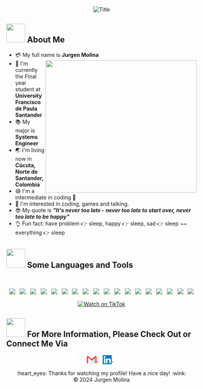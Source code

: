 <div align="center">
  <img src="https://media.giphy.com/media/v1.Y2lkPTc5MGI3NjExaWF5MTcyNzJpa2VpempvazRnbHc5dzZuOHRhcmZqbHQwNWF6bW1ldSZlcD12MV9pbnRlcm5hbF9naWZfYnlfaWQmY3Q9Zw/LtVmxCRHQu33a/giphy.gif" alt="Title"></img>
</div>

## <img src="https://raw.githubusercontent.com/nixin72/nixin72/master/wave.gif" width="50px" height="50px"></img> About Me

- :credit_card: My full name is **Jurgen Molina** <img src="https://media.giphy.com/media/v1.Y2lkPTc5MGI3NjExcDFxa3ZiNGJndGl5M25yN3FnaG5xdDBvamx1aXdpNDRpM2lobTRzbiZlcD12MV9pbnRlcm5hbF9naWZfYnlfaWQmY3Q9Zw/8hmCdMaXUewzcroADq/giphy.gif" width="400" height="350" align="right"/>
- :school: I'm currently the Final year student at **University Francisco de Paula Santander**
- :books: My major is **Systems Engineer**
- :earth_asia: I'm living now in **Cúcuta, Norte de Santander, Colombia**
- :sweat_smile: I'm a intermediate in coding :penguin:
- :monocle_face: I'm interested in coding, games and talking.
- :sunglasses: My quote is **_"It's never too late - never too late to start over, never too late to be happy"_**
- :ok_hand: Fun fact: have problem :point_right: sleep, happy :point_right: sleep, sad :point_right: sleep ~~ everything :point_right: sleep

## <img src="https://media2.giphy.com/media/QssGEmpkyEOhBCb7e1/giphy.gif?cid=ecf05e47a0n3gi1bfqntqmob8g9aid1oyj2wr3ds3mg700bl&rid=giphy.gif" width="50px" height="50px"> Some Languages and Tools

<br>

<p align="center">
  <img src="https://img.shields.io/badge/Spring%20Boot-6DB33F?style=for-the-badge&logo=spring-boot&logoColor=white" height="25"/>
  &nbsp;
  <img src="https://img.shields.io/badge/Java-ED8B00?style=for-the-badge&logo=java&logoColor=white" height="25"/>
  &nbsp;
  <img src="https://img.shields.io/badge/HTML5-E34F26?style=for-the-badge&logo=html5&logoColor=white" height="25"/>
  &nbsp;
  <img src="https://img.shields.io/badge/CSS3-1572B6?style=for-the-badge&logo=css3&logoColor=white" height="25"/>
  &nbsp;
  <img src="https://img.shields.io/badge/JavaScript-F7DF1E?style=for-the-badge&logo=javascript&logoColor=black" height="25"/>
  &nbsp;
  <img src="https://img.shields.io/badge/PostgreSQL-336791?style=for-the-badge&logo=postgresql&logoColor=white" height="25"/>
  &nbsp;
  <img src="https://img.shields.io/badge/MySQL-00000F?style=for-the-badge&logo=mysql&logoColor=white" height="25"/>
  &nbsp;
  <img src="https://img.shields.io/badge/Microservices-FF6F00?style=for-the-badge&logo=microgenetics&logoColor=white" height="25"/>
  &nbsp;
  <img src="https://img.shields.io/badge/JWT-000000?style=for-the-badge&logo=JSON%20web%20tokens&logoColor=white" height="25"/>
  &nbsp;
  <img src="https://img.shields.io/badge/Angular-DD0031?style=for-the-badge&logo=angular&logoColor=white" height="25"/>
  &nbsp;
  <img src="https://img.shields.io/badge/React-61DAFB?style=for-the-badge&logo=react&logoColor=black" height="25"/>
  &nbsp;
  <img src="https://img.shields.io/badge/Bootstrap-7952B3?style=for-the-badge&logo=bootstrap&logoColor=white" height="25"/>
  &nbsp;
  <img src="https://img.shields.io/badge/Docker-2496ED?style=for-the-badge&logo=docker&logoColor=white" height="25"/>
  &nbsp;
  <img src="https://img.shields.io/badge/AWS%20S3-569A31?style=for-the-badge&logo=amazon-s3&logoColor=white" height="25"/>
  &nbsp;
  <img src="https://img.shields.io/badge/Postman-FF6C37?style=for-the-badge&logo=postman&logoColor=white" height="25"/>
  &nbsp;
  <img src="https://img.shields.io/badge/Jira-0052CC?style=for-the-badge&logo=jira&logoColor=white" height="25"/>
  &nbsp;
  <img src="https://img.shields.io/badge/VS%20Code-0078D4?style=for-the-badge&logo=visual-studio-code&logoColor=white" height="25"/>
  &nbsp;
  <img src="https://img.shields.io/badge/IntelliJ%20IDEA-000000?style=for-the-badge&logo=intellij-idea&logoColor=white" height="25"/>
</p>

<p align="center">
  <a href="https://www.tiktok.com/@jazminbesp/video/7104792940031134982?is_from_webapp=1&sender_device=pc&web_id=7363486596824106502">
    <img src="https://img.icons8.com/?size=100&id=84521&format=png&color=000000" alt="Watch on TikTok" height="100"/>
  </a>
</p>


## <img src='https://raw.githubusercontent.com/ShahriarShafin/ShahriarShafin/main/Assets/handshake.gif' width="50px" height="50px"> For More Information, Please Check Out or Connect Me Via

<p align="center">
  <a href="jurgenhumbertomoba@ufps.edu.co" >
    <img align="center" alt="jurgenmolina | Gmail" width="26px" src="https://github.com/SatYu26/SatYu26/blob/master/Assets/Gmail.svg" />
  </a> &nbsp;&nbsp;
  
  <a href="https://www.linkedin.com/in/jurgenmolina/" target="_blank">
    <img align="center" alt="jurgenmolina | Linkedin" width="24px" src="https://github.com/SatYu26/SatYu26/blob/master/Assets/Linkedin.svg" />
  </a> &nbsp;&nbsp;
  
<p>

<div align="center">
  :heart_eyes: Thanks for watching my profile! Have a nice day! :wink: <br/>
  &copy; 2024 Jurgen Molina
</div>

